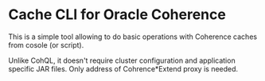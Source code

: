 Cache CLI for Oracle Coherence
=========

This is a simple tool allowing to do basic operations
with Coherence caches from cosole (or script).

Unlike CohQL, it doesn't require cluster configuration
and application specific JAR files. Only address of Cohrence*Extend 
proxy is needed.


